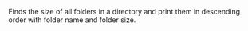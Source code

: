 Finds the size of all folders in a directory and print them in descending order with folder name and folder size.
